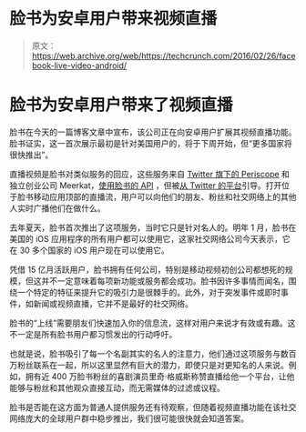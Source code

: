 # 脸书为安卓用户带来视频直播

> 原文：<https://web.archive.org/web/https://techcrunch.com/2016/02/26/facebook-live-video-android/>

# 脸书为安卓用户带来了视频直播

脸书在今天的一篇博客文章中宣布，该公司正在向安卓用户扩展其视频直播功能。脸书证实，这一首次展示最初是针对美国用户的，将于下周开始，但“更多国家将很快推出”。

直播视频是脸书对类似服务的回应，这些服务来自 [Twitter 旗下的 Periscope](https://web.archive.org/web/20230404091640/https://techcrunch.com/2016/01/12/periscope-streams-new-life-into-your-twitter-feed/) 和独立创业公司 Meerkat，[使用脸书的 API](https://web.archive.org/web/20230404091640/https://techcrunch.com/2015/07/08/meerkat-adds-viewer-cameos-streaming-storage-and-friends-facebook/) ，但被[从 Twitter 的平台](https://web.archive.org/web/20230404091640/https://techcrunch.com/2015/03/13/twitter-starts-breaking-meerkat-features-by-limiting-social-graph-access/)引导。打开位于脸书移动应用顶部的直播流，用户可以向他们的朋友、粉丝和社交网络上的其他人实时广播他们在做什么。

去年夏天，脸书首次推出了这项服务，当时它只是针对名人的。明年 1 月，脸书在美国的 iOS 应用程序的所有用户都可以使用它，这家社交网络公司今天表示，它在 30 多个国家的 iOS 用户现在可以使用它。

凭借 15 亿月活跃用户，脸书拥有任何公司，特别是移动视频初创公司都想死的规模，但这并不一定意味着每项新功能或服务都会成功。脸书因许多事情而闻名，围绕一个特定的特征来提升它的吸引力是很棘手的。此外，对于突发事件或即时事件，如新闻或视频直播，它并不是最好的社交网络。

脸书的“上线”需要朋友们快速加入你的信息流，这样对用户来说才有效或有趣。这不一定是所有脸书用户都习惯发出的行动呼吁。

也就是说，脸书吸引了每一个名副其实的名人的注意力，他们通过这项服务与数百万粉丝联系在一起，所以这里显然有巨大的潜力，即使只是对更知名的人来说。例如，拥有近 400 万脸书粉丝的喜剧演员里奇·格威斯称赞直播给他一个平台，让他能够与粉丝和其他观众直接互动，而无需媒体的过滤或议程。

脸书是否能在这方面为普通人提供服务还有待观察，但随着视频直播功能在该社交网络庞大的全球用户群中稳步推出，我们很可能很快就会知道答案。
